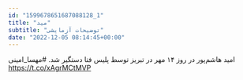 ```yaml
---
id: "1599678651687088128_1"
title: "مید"
subtitle: "توضیحات آزمایشی"
date: "2022-12-05 08:14:45+00:00"
---
```

امید هاشم‌پور در روز ۱۴ مهر در تبریز توسط پلیس فتا دستگیر شد. 
#مهسا_امینی https://t.co/xAgrMCtMVP

